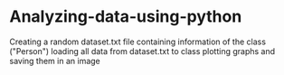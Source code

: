 # Analyzing-data-using-python

Creating a random dataset.txt file containing information of the class ("Person")
loading all data from dataset.txt to class
plotting graphs and saving them in an image
